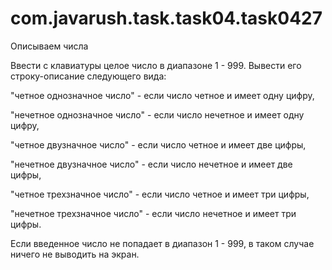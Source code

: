 # com.javarush.task.task04.task0427

Описываем числа

Ввести с клавиатуры целое число в диапазоне 1 - 999. Вывести его строку-описание следующего вида:

"четное однозначное число" - если число четное и имеет одну цифру,

"нечетное однозначное число" - если число нечетное и имеет одну цифру,

"четное двузначное число" - если число четное и имеет две цифры,

"нечетное двузначное число" - если число нечетное и имеет две цифры,

"четное трехзначное число" - если число четное и имеет три цифры,

"нечетное трехзначное число" - если число нечетное и имеет три цифры.

Если введенное число не попадает в диапазон 1 - 999, в таком случае ничего не выводить на экран.
